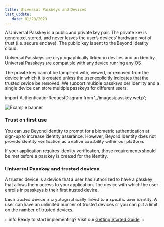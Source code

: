 ```yaml
---
title: Universal Passkeys and Devices
last_update: 
   date: 01/20/2023
---
```



A Universal Passkey is a public and private key pair. The private key is generated, stored, and never leaves the user’s devices’ hardware root of trust (i.e. secure enclave). The public key is sent to the Beyond Identity cloud.

Universal Passkeys are cryptographically linked to devices and an identity. Universal Passkeys are compatible with any device running any OS.

The private key cannot be tampered with, viewed, or removed from the device in which it is created unless the user explicitly indicates that the trusted device be removed. We support multiple passkeys per identity and a single device can store multiple passkeys for different users.

import AuthenticationRequestDiagram from '../images/passkey.webp';

<img src={AuthenticationRequestDiagram} id="diagrams" alt="Example banner" />

### Trust on first use

You can use Beyond Identity to prompt for a biometric authentication at sign-up to increase identity assurance. However, Beyond Identity does not provide identity verification as a native capability within our platform.

If your application requires identity verification, those requirements should be met before a passkey is created for the identity.

### Universal Passkey and trusted devices

A trusted device is a device that a user has authorized to have a passkey that allows them access to your application. The device with which the user enrolls in passkeys is their first trusted device.

Each trusted device is cryptographically linked to a specific user identity. A user can have an unlimited number of trusted devices or you can put a limit on the number of trusted devices.

:::info
Ready to start implementing? Visit our [Getting Started Guide](/docs/v1/getting-started)
:::
